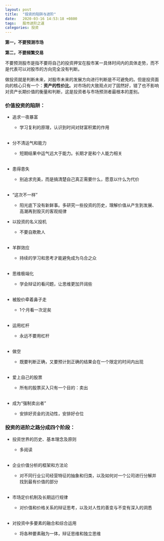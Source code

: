 ```yaml
---
layout: post
title:  "投资的陷阱与进阶"
date:   2020-03-16 14:53:18 +0800
tags:   股市进阶之道
categories: 投资
---
```


**第一，不要预测市场**

**第二，不要频繁交易**

不要预测股市是指不要将自己的投资押宝在股市某一具体时间内的具体走势，而不是代表可以对股市的方向完全没有判断。

做投资就是判断未来，对股市未来的发展方向进行判断是不可避免的。但是投资面向的核心只有一个：**资产的性价比**。对市场的大致观点对了固然好，错了也不影响对资产长期价值的衡量和判断，这是投资者与市场预测者最根本的差别。

### 价值投资的陷阱：

+ 追求一夜暴富
   + 学习复利的原理，认识到时间对财富积累的作用 <br /><br />

+ 分不清运气和能力
   + 短期结果中运气远大于能力。长期才是和个人能力相关 <br /><br />

+ 患得患失
   + 别追求完美，而是搞清楚自己真正需要什么，愿意以什么为代价<br /><br />

+ “这次不一样”
   + 阳光底下没有新鲜事。多研究一些投资的历史，理解价值从产生到发展、高潮再到毁灭的客观规律

+ 以投资的名义投机
   + 不要自欺欺人<br /><br />

+ 羊群效应
   + 持续的学习和思考才能避免成为乌合之众<br /><br />

+ 思维极端化
   + 学会辩证的看问题，让思维更加开阔些<br /><br />

+ 被股价牵着鼻子走
   + 1个月看一次足矣<br /><br />

+ 运用杠杆
   + 永远不要用杠杆<br /><br />

+ 做空
   + 既要判断正确，又要预计到正确的结果会在一个限定的时间内出现<br /><br />

+ 爱上自己的股票
   + 所有的股票买入只有一个目的：卖出<br /><br />

+ 成为“强制卖出者”
   + 安排好资金的流动性，安排好仓位


### 投资的进阶之路分成四个阶段：

+ 投资世界的历史、基本理念及原则
   + 多阅读  <br /><br />
   
+ 企业价值分析的框架和方法论
   + 对不同行业公司经营特征的抽象和归类，以及如何对一个公司进行分解并找到最有价值的部分  <br /><br />  

+ 市场定价机制及长期运行规律
   + 对价值和价格关系的辩证思考，以及对人性的善变与不变有深入的洞悉 <br /><br />

+ 对投资中多要素的融合和综合运用
   + 将各种要素融为一体，辩证思维和独立思维 <br /><br />